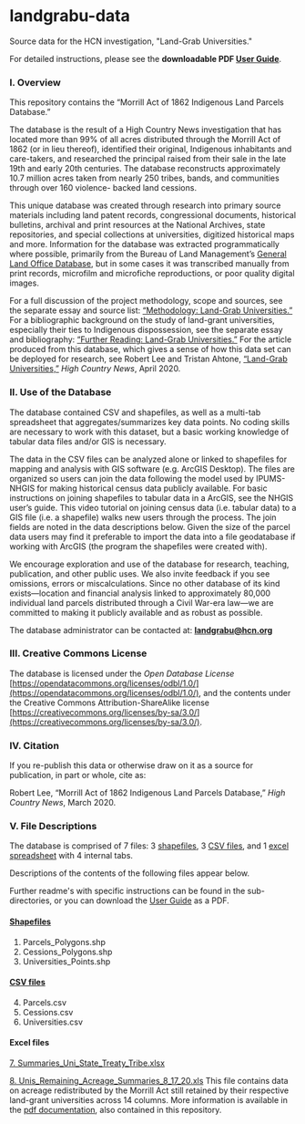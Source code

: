 # landgrabu-data
Source data for the HCN investigation, "Land-Grab Universities." 

For detailed instructions, please see the **downloadable PDF [User Guide](https://github.com/HCNData/landgrabu-data/blob/master/User%20Guide%20March%202020.pdf)**. 

### I. Overview ###

This repository contains the “Morrill Act of 1862 Indigenous Land Parcels Database.”

The database is the result of a High Country News investigation that has located more than 99% of all acres distributed through the Morrill Act of 1862 (or in lieu thereof), identified their original, Indigenous inhabitants and care-takers, and researched the principal raised from their sale in the late 19th and early 20th centuries. The database reconstructs approximately 10.7 million acres taken from nearly 250 tribes, bands, and communities through over 160 violence- backed land cessions.

This unique database was created through research into primary source materials including land patent records, congressional documents, historical bulletins, archival and print resources at the National Archives, state repositories, and special collections at universities, digitized historical maps and more. Information for the database was extracted programmatically where possible, primarily from the Bureau of Land Management’s [General Land Office Database](https://glorecords.blm.gov/reference/default.aspx), but in some cases it was transcribed manually from print records, microfilm and microfiche reproductions, or poor quality digital images.

For a full discussion of the project methodology, scope and sources, see the separate essay and source list: [“Methodology: Land-Grab Universities.”](https://www.hcn.org/articles/indigenous-affairs-education-how-we-investigated-the-land-grant-university-system) For a bibliographic background on the study of land-grant universities, especially their ties to Indigenous dispossession, see the separate essay and bibliography: [“Further Reading: Land-Grab Universities.”](https://www.hcn.org/articles/further-reading-on-hcns-land-grants-university-investigation) For the article produced from this database, which gives a sense of how this data set can be deployed for research, see Robert Lee and Tristan Ahtone, [“Land-Grab Universities,”](https://www.hcn.org/issues/52.4/indigenous-affairs-education-land-grab-universities) *High Country News*, April 2020.

### II. Use of the Database ###
The database contained CSV and shapefiles, as well as a multi-tab spreadsheet that aggregates/summarizes key data points. No coding skills are necessary to work with this dataset, but a basic working knowledge of tabular data files and/or GIS is necessary.

The data in the CSV files can be analyzed alone or linked to shapefiles for mapping and analysis with GIS software (e.g. ArcGIS Desktop). The files are organized so users can join the data following the model used by IPUMS-NHGIS for making historical census data publicly available. For basic instructions on joining shapefiles to tabular data in a ArcGIS, see the NHGIS user’s guide. This video tutorial on joining census data (i.e. tabular data) to a GIS file (i.e. a shapefile) walks new users through the process. The join fields are noted in the data descriptions below. Given the size of the parcel data users may find it preferable to import the data into a file geodatabase if working with ArcGIS (the program the shapefiles were created with).

We encourage exploration and use of the database for research, teaching, publication, and other public uses. We also invite feedback if you see omissions, errors or miscalculations. Since no other database of its kind exists—location and financial analysis linked to approximately 80,000 individual land parcels distributed through a Civil War-era law—we are committed to making it publicly available and as robust as possible.

The database administrator can be contacted at: **landgrabu@hcn.org**


### III. Creative Commons License ###
The database is licensed under the *Open Database License* [https://opendatacommons.org/licenses/odbl/1.0/](https://opendatacommons.org/licenses/odbl/1.0/), and the contents under the Creative Commons Attribution-ShareAlike license [https://creativecommons.org/licenses/by-sa/3.0/](https://creativecommons.org/licenses/by-sa/3.0/).
  
  
### IV. Citation
If you re-publish this data or otherwise draw on it as a source for publication, in part or whole, cite as:

Robert Lee, “Morrill Act of 1862 Indigenous Land Parcels Database,” *High Country News*, March 2020.


### V. File Descriptions ###

The database is comprised of 7 files: 3 [shapefiles](https://github.com/HCNData/landgrabu-data/tree/master/Morrill_Act_of_1862_Indigenous_Land_Parcels_Database/Shapefiles), 3 [CSV files](https://github.com/HCNData/landgrabu-data/tree/master/Morrill_Act_of_1862_Indigenous_Land_Parcels_Database/CSVs), and 1 [excel spreadsheet](https://github.com/HCNData/landgrabu-data/blob/master/Morrill_Act_of_1862_Indigenous_Land_Parcels_Database/Summaries_Uni_State_Treaty_Tribe.xlsx) with 4 internal tabs. 

Descriptions of the contents of the following files appear below. 

Further readme's with specific instructions can be found in the sub-directories, or you can download the [User Guide](https://github.com/HCNData/landgrabu-data/blob/master/User%20Guide%20March%202020.pdf) as a PDF.

#### [Shapefiles](https://github.com/HCNData/landgrabu-data/tree/master/Morrill_Act_of_1862_Indigenous_Land_Parcels_Database/Shapefiles)
1. Parcels_Polygons.shp
2. Cessions_Polygons.shp 
3. Universities_Points.shp

#### [CSV files](https://github.com/HCNData/landgrabu-data/tree/master/Morrill_Act_of_1862_Indigenous_Land_Parcels_Database/CSVs)
4. Parcels.csv
5. Cessions.csv
6. Universities.csv

#### Excel files
 [7. Summaries_Uni_State_Treaty_Tribe.xlsx](https://github.com/HCNData/landgrabu-data/blob/master/Morrill_Act_of_1862_Indigenous_Land_Parcels_Database/Summaries_Uni_State_Treaty_Tribe.xlsx)

 [8. Unis_Remaining_Acreage_Summaries_8_17_20.xls](https://github.com/HCN-Digital-Projects/landgrabu-data/raw/master/Morrill_Act_of_1862_Indigenous_Land_Parcels_Database/Unis_Remaining_Acreage_Summaries_8_17_20.xls)
This file contains data on acreage redistributed by the Morrill Act still retained by their respective land-grant universities across 14 columns. More information is available in the [pdf documentation](https://github.com/HCN-Digital-Projects/landgrabu-data/blob/master/Morrill_Act_of_1862_Indigenous_Land_Parcels_Database/LandGrabU_remainingacresdatabase.pdf), also contained in this repository.

